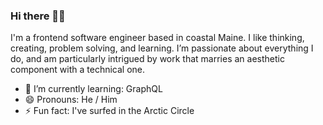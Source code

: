 ### Hi there ✌🏼

I'm a frontend software engineer based in coastal Maine. I like thinking, creating, problem solving, and learning. I’m passionate about everything I do, and am particularly intrigued by work that marries an aesthetic component with a technical one.

- 🌱 I’m currently learning: GraphQL
- 😄 Pronouns: He / Him
- ⚡ Fun fact: I've surfed in the Arctic Circle

<!--
**chrisfollen/chrisfollen** is a ✨ _special_ ✨ repository because its `README.md` (this file) appears on your GitHub profile.

Here are some ideas to get you started:

- 🔭 I’m currently working on ...
- 🌱 I’m currently learning ...
- 👯 I’m looking to collaborate on ...
- 🤔 I’m looking for help with ...
- 💬 Ask me about ...
- 📫 How to reach me: ...
- 😄 Pronouns: ...
- ⚡ Fun fact: ...
-->

